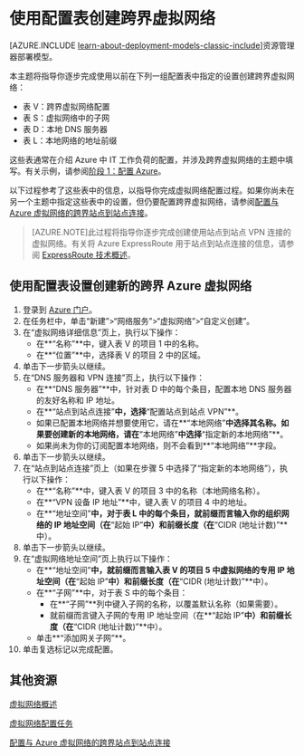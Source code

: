 <properties
	pageTitle="使用配置表的虚拟网络 | Microsoft Azure"
	description="了解如何使用预先确定的设置通过配置表中的设置配置跨界 Azure 虚拟网络。"
	documentationCenter=""
	services="virtual-machines"
	authors="JoeDavies-MSFT"
	manager="timlt"
	editor=""
	tags="azure-service-management"/>

<tags
	ms.service="virtual-machines"
	ms.date="10/20/2015"
	wacn.date=""/>

# 使用配置表创建跨界虚拟网络

[AZURE.INCLUDE [learn-about-deployment-models-classic-include](../includes/learn-about-deployment-models-classic-include.md)]资源管理器部署模型。

本主题将指导你逐步完成使用以前在下列一组配置表中指定的设置创建跨界虚拟网络：

- 表 V：跨界虚拟网络配置
- 表 S：虚拟网络中的子网
- 表 D：本地 DNS 服务器
- 表 L：本地网络的地址前缀

这些表通常在介绍 Azure 中 IT 工作负荷的配置，并涉及跨界虚拟网络的主题中填写。有关示例，请参阅[阶段 1：配置 Azure](/documentation/articles/virtual-machines-workload-intranet-sharepoint-phase1)。

以下过程参考了这些表中的信息，以指导你完成虚拟网络配置过程。如果你尚未在另一个主题中指定这些表中的设置，但仍要配置跨界虚拟网络，请参阅[配置与 Azure 虚拟网络的跨界站点到站点连接](../vpn-gateway/vpn-gateway-site-to-site-create.md)。

> [AZURE.NOTE]此过程将指导你逐步完成创建使用站点到站点 VPN 连接的虚拟网络。有关将 Azure ExpressRoute 用于站点到站点连接的信息，请参阅 [ExpressRoute 技术概述](../expressroute/expressroute-introduction.md)。

## 使用配置表设置创建新的跨界 Azure 虚拟网络

1. 登录到 [Azure 门户](https://manage.windowsazure.cn/)。
2. 在任务栏中，单击“新建”>“网络服务”>“虚拟网络”>“自定义创建”。
3. 在“虚拟网络详细信息”页上，执行以下操作：
	- 在**“名称”**中，键入表 V 的项目 1 中的名称。
	- 在**“位置”**中，选择表 V 的项目 2 中的区域。
4. 单击下一步箭头以继续。
5. 在“DNS 服务器和 VPN 连接”页上，执行以下操作：
	- 在**“DNS 服务器”**中，针对表 D 中的每个条目，配置本地 DNS 服务器的友好名称和 IP 地址。
	- 在**“站点到站点连接”**中，选择**“配置站点到站点 VPN”**。
	- 如果已配置本地网络并想要使用它，请在**“本地网络”**中选择其名称。如果要创建新的本地网络，请在**“本地网络”**中选择**“指定新的本地网络”**。
	- 如果尚未为你的订阅配置本地网络，则不会看到**“本地网络”**字段。
6. 单击下一步箭头以继续。
7. 在“站点到站点连接”页上（如果在步骤 5 中选择了“指定新的本地网络”），执行以下操作：
	- 在**“名称”**中，键入表 V 的项目 3 中的名称（本地网络名称）。
	- 在**“VPN 设备 IP 地址”**中，键入表 V 的项目 4 中的地址。
	- 在**“地址空间”**中，对于表 L 中的每个条目，就前缀而言输入你的组织网络的 IP 地址空间（在**“起始 IP”**中）和前缀长度（在**“CIDR (地址计数)”**中）。
8. 单击下一步箭头以继续。
9. 在“虚拟网络地址空间”页上执行以下操作：
	- 在**“地址空间”**中，就前缀而言输入表 V 的项目 5 中虚拟网络的专用 IP 地址空间（在**“起始 IP”**中）和前缀长度（在**“CIDR (地址计数)”**中）。
	- 在**“子网”**中，对于表 S 中的每个条目：
		- 在**“子网”**列中键入子网的名称，以覆盖默认名称（如果需要）。
		- 就前缀而言键入子网的专用 IP 地址空间（在**“起始 IP”**中）和前缀长度（在**“CIDR (地址计数)”**中）。
	- 单击**“添加网关子网”**。
10. 单击复选标记以完成配置。

## 其他资源

[虚拟网络概述](../virtual-network/virtual-networks-overview.md)

[虚拟网络配置任务](../documentation/services/virtual-machines/)

[配置与 Azure 虚拟网络的跨界站点到站点连接](../vpn-gateway/vpn-gateway-site-to-site-create.md)

<!---HONumber=Mooncake_1221_2015-->